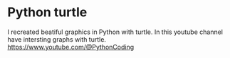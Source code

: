 # Python turtle
I recreated beatiful graphics in Python with turtle.
In this youtube channel have intersting graphs with turtle.
https://www.youtube.com/@PythonCoding
